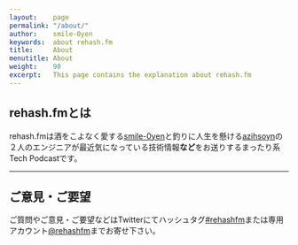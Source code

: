 ```yaml
---
layout:    page
permalink: "/about/"
author:    smile-0yen
keywords:  about rehash.fm
title:     About
menutitle: About
weight:    90
excerpt:   This page contains the explanation about rehash.fm 
---
```


## rehash.fmとは
rehash.fmは酒をこよなく愛する[smile-0yen](https://github.com/smile-0yen)と釣りに人生を懸ける[azihsoyn](https://github.com/azihsoyn)の２人のエンジニアが最近気になっている技術情報**など**をお送りするまったり系Tech Podcastです。

---

## ご意見・ご要望
ご質問やご意見・ご要望などはTwitterにてハッシュタグ[#rehashfm](https://twitter.com/search?q=%23rehashfm&src=typd)または専用アカウント[@rehashfm](https://twitter.com/rehashfm)までお寄せ下さい。  
